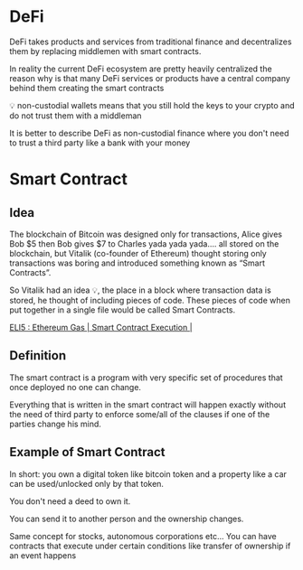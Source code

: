 # DeFi

DeFi takes products and services from traditional finance and decentralizes them by replacing middlemen with smart contracts.

In reality the current DeFi ecosystem are pretty heavily centralized the reason why is that many DeFi services or products have a central company behind them creating the smart contracts

<aside>
💡 non-custodial wallets means that you still hold the keys to your crypto and do not trust them with a middleman

</aside>

It is better to describe DeFi as non-custodial finance where you don't need to trust a third party like a bank with your money

# Smart Contract

## Idea

The blockchain of Bitcoin was designed only for transactions, Alice gives Bob $5 then Bob gives $7 to Charles yada yada yada…. all stored on the blockchain, but Vitalik (co-founder of Ethereum) thought storing only transactions was boring and introduced something known as “Smart Contracts”.

So Vitalik had an idea 💡, the place in a block where transaction data is stored, he thought of including pieces of code. These pieces of code when put together in a single file would be called Smart Contracts.

[ELI5 : Ethereum Gas | Smart Contract Execution |](https://buildwithmalik.medium.com/eli5-ethereum-gas-smart-contract-execution-c7520934e2cd)

## Definition

The smart contract is a program with very specific set of procedures that once deployed no one can change.

Everything that is written in the smart contract will happen exactly without the need of third party to enforce some/all of the clauses if one of the parties change his mind.

## Example of Smart Contract

In short: you own a digital token like bitcoin token and a property like a car can be used/unlocked only by that token. 

You don't need a deed to own it. 

You can send it to another person and the ownership changes.

Same concept for stocks, autonomous corporations etc... You can have contracts that execute under certain conditions like transfer of ownership if an event happens